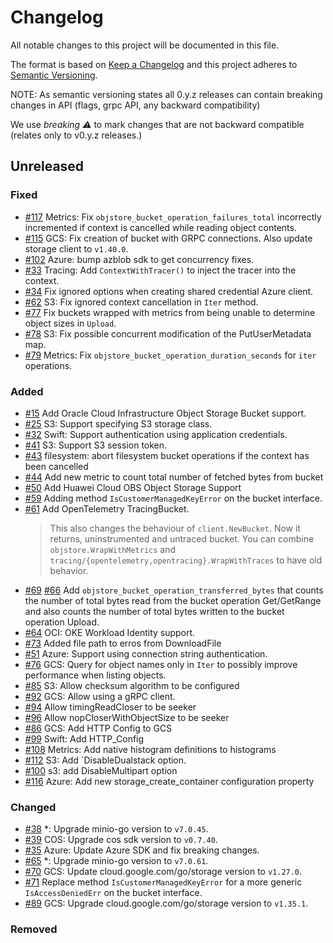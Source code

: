 # Changelog

All notable changes to this project will be documented in this file.

The format is based on [Keep a Changelog](http://keepachangelog.com/en/1.0.0/) and this project adheres to [Semantic Versioning](http://semver.org/spec/v2.0.0.html).

NOTE: As semantic versioning states all 0.y.z releases can contain breaking changes in API (flags, grpc API, any backward compatibility)

We use *breaking :warning:* to mark changes that are not backward compatible (relates only to v0.y.z releases.)

## Unreleased

### Fixed
- [#117](https://github.com/thanos-io/objstore/pull/117) Metrics: Fix `objstore_bucket_operation_failures_total` incorrectly incremented if context is cancelled while reading object contents.
- [#115](https://github.com/thanos-io/objstore/pull/115) GCS: Fix creation of bucket with GRPC connections. Also update storage client to `v1.40.0`.
- [#102](https://github.com/thanos-io/objstore/pull/102) Azure: bump azblob sdk to get concurrency fixes.
- [#33](https://github.com/thanos-io/objstore/pull/33) Tracing: Add `ContextWithTracer()` to inject the tracer into the context.
- [#34](https://github.com/thanos-io/objstore/pull/34) Fix ignored options when creating shared credential Azure client.
- [#62](https://github.com/thanos-io/objstore/pull/62) S3: Fix ignored context cancellation in `Iter` method.
- [#77](https://github.com/thanos-io/objstore/pull/77) Fix buckets wrapped with metrics from being unable to determine object sizes in `Upload`.
- [#78](https://github.com/thanos-io/objstore/pull/78) S3: Fix possible concurrent modification of the PutUserMetadata map.
- [#79](https://github.com/thanos-io/objstore/pull/79) Metrics: Fix `objstore_bucket_operation_duration_seconds` for `iter` operations.

### Added
- [#15](https://github.com/thanos-io/objstore/pull/15) Add Oracle Cloud Infrastructure Object Storage Bucket support.
- [#25](https://github.com/thanos-io/objstore/pull/25) S3: Support specifying S3 storage class.
- [#32](https://github.com/thanos-io/objstore/pull/32) Swift: Support authentication using application credentials.
- [#41](https://github.com/thanos-io/objstore/pull/41) S3: Support S3 session token.
- [#43](https://github.com/thanos-io/objstore/pull/43) filesystem: abort filesystem bucket operations if the context has been cancelled
- [#44](https://github.com/thanos-io/objstore/pull/44) Add new metric to count total number of fetched bytes from bucket
- [#50](https://github.com/thanos-io/objstore/pull/50) Add Huawei Cloud OBS Object Storage Support
- [#59](https://github.com/thanos-io/objstore/pull/59) Adding method `IsCustomerManagedKeyError` on the bucket interface.
- [#61](https://github.com/thanos-io/objstore/pull/61) Add OpenTelemetry TracingBucket.
    > This also changes the behaviour of `client.NewBucket`. Now it returns, uninstrumented and untraced bucket.
    You can combine `objstore.WrapWithMetrics` and `tracing/{opentelemetry,opentracing}.WrapWithTraces` to have old behavior.
- [#69](https://github.com/thanos-io/objstore/pull/69) [#66](https://github.com/thanos-io/objstore/pull/66) Add `objstore_bucket_operation_transferred_bytes` that counts the number of total bytes read from the bucket operation Get/GetRange and also counts the number of total bytes written to the bucket operation Upload.
- [#64](https://github.com/thanos-io/objstore/pull/64) OCI: OKE Workload Identity support.
- [#73](https://github.com/thanos-io/objstore/pull/73) Аdded file path to erros from DownloadFile
- [#51](https://github.com/thanos-io/objstore/pull/51) Azure: Support using connection string authentication.
- [#76](https://github.com/thanos-io/objstore/pull/76) GCS: Query for object names only in `Iter` to possibly improve performance when listing objects.
- [#85](https://github.com/thanos-io/objstore/pull/85) S3: Allow checksum algorithm to be configured
- [#92](https://github.com/thanos-io/objstore/pull/92) GCS: Allow using a gRPC client.
- [#94](https://github.com/thanos-io/objstore/pull/94) Allow timingReadCloser to be seeker
- [#96](https://github.com/thanos-io/objstore/pull/96) Allow nopCloserWithObjectSize to be seeker
- [#86](https://github.com/thanos-io/objstore/pull/86) GCS: Add HTTP Config to GCS
- [#99](https://github.com/thanos-io/objstore/pull/99) Swift: Add HTTP_Config
- [#108](https://github.com/thanos-io/objstore/pull/108) Metrics: Add native histogram definitions to histograms
- [#112](https://github.com/thanos-io/objstore/pull/112) S3: Add `DisableDualstack option.
- [#100](https://github.com/thanos-io/objstore/pull/100) s3: add DisableMultipart option
- [#116](https://github.com/thanos-io/objstore/pull/116) Azure: Add new storage_create_container configuration property

### Changed
- [#38](https://github.com/thanos-io/objstore/pull/38) *: Upgrade minio-go version to `v7.0.45`.
- [#39](https://github.com/thanos-io/objstore/pull/39) COS: Upgrade cos sdk version to `v0.7.40`.
- [#35](https://github.com/thanos-io/objstore/pull/35) Azure: Update Azure SDK and fix breaking changes.
- [#65](https://github.com/thanos-io/objstore/pull/65) *: Upgrade minio-go version to `v7.0.61`.
- [#70](https://github.com/thanos-io/objstore/pull/70) GCS: Update cloud.google.com/go/storage version to `v1.27.0`.
- [#71](https://github.com/thanos-io/objstore/pull/71) Replace method `IsCustomerManagedKeyError` for a more generic `IsAccessDeniedErr` on the bucket interface.
- [#89](https://github.com/thanos-io/objstore/pull/89) GCS: Upgrade cloud.google.com/go/storage version to `v1.35.1`.
### Removed
